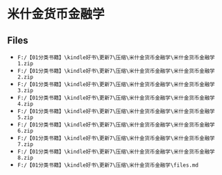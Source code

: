 # 米什金货币金融学

## Files

- `F:/【01分类书籍】\kindle好书\更新7\压缩\米什金货币金融学\米什金货币金融学1.zip`
- `F:/【01分类书籍】\kindle好书\更新7\压缩\米什金货币金融学\米什金货币金融学2.zip`
- `F:/【01分类书籍】\kindle好书\更新7\压缩\米什金货币金融学\米什金货币金融学3.zip`
- `F:/【01分类书籍】\kindle好书\更新7\压缩\米什金货币金融学\米什金货币金融学4.zip`
- `F:/【01分类书籍】\kindle好书\更新7\压缩\米什金货币金融学\米什金货币金融学5.zip`
- `F:/【01分类书籍】\kindle好书\更新7\压缩\米什金货币金融学\米什金货币金融学6.zip`
- `F:/【01分类书籍】\kindle好书\更新7\压缩\米什金货币金融学\米什金货币金融学7.zip`
- `F:/【01分类书籍】\kindle好书\更新7\压缩\米什金货币金融学\米什金货币金融学8.zip`
- `F:/【01分类书籍】\kindle好书\更新7\压缩\米什金货币金融学\files.md`
